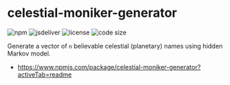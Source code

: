# celestial-moniker-generator

![npm](https://img.shields.io/npm/v/celestial-moniker-generator) ![jsdeliver](https://img.shields.io/jsdelivr/npm/hw/celestial-moniker-generator)
![license](https://img.shields.io/badge/license-MIT-success)
![code size](https://img.shields.io/github/languages/code-size/hrbrmstr/celestial-moniker-generator)

Generate a vector of `n` believable celestial (planetary) names using hidden Markov model.

- <https://www.npmjs.com/package/celestial-moniker-generator?activeTab=readme>
